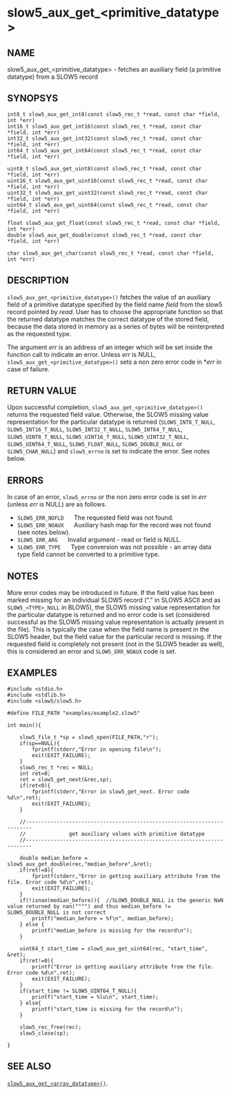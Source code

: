 # slow5\_aux\_get\_\<primitive_datatype\>

## NAME

slow5\_aux\_get\_\<primitive_datatype\> - fetches an auxiliary field (a primitive datatype) from a SLOW5 record

## SYNOPSYS

```
int8_t slow5_aux_get_int8(const slow5_rec_t *read, const char *field, int *err)
int16_t slow5_aux_get_int16(const slow5_rec_t *read, const char *field, int *err)
int32_t slow5_aux_get_int32(const slow5_rec_t *read, const char *field, int *err)
int64_t slow5_aux_get_int64(const slow5_rec_t *read, const char *field, int *err)

uint8_t slow5_aux_get_uint8(const slow5_rec_t *read, const char *field, int *err)
uint16_t slow5_aux_get_uint16(const slow5_rec_t *read, const char *field, int *err)
uint32_t slow5_aux_get_uint32(const slow5_rec_t *read, const char *field, int *err)
uint64_t slow5_aux_get_uint64(const slow5_rec_t *read, const char *field, int *err)

float slow5_aux_get_float(const slow5_rec_t *read, const char *field, int *err)
double slow5_aux_get_double(const slow5_rec_t *read, const char *field, int *err)

char slow5_aux_get_char(const slow5_rec_t *read, const char *field, int *err)
```


## DESCRIPTION

`slow5_aux_get_<primitive_datatype>()` fetches the value of an auxiliary field of a primitive datatype specified by the field name *field* from the slow5 record pointed by *read*. User has to choose the appropriate function so that the returned datatype matches the correct datatype of the stored field, because the data stored in memory as a series of bytes will be reinterpreted as the requested type.

The argument *err* is an address of an integer which will be set inside the function call to indicate an error. Unless *err* is NULL, `slow5_aux_get_<primitive_datatype>()` sets a non zero error code in **err* in case of failure.

## RETURN VALUE

Upon successful completion, `slow5_aux_get_<primitive_datatype>()` returns the requested field value. Otherwise, the SLOW5 missing value representation for the particular datatype is returned (`SLOW5_INT8_T_NULL`, `SLOW5_INT16_T_NULL`, `SLOW5_INT32_T_NULL`, `SLOW5_INT64_T_NULL`, `SLOW5_UINT8_T_NULL`, `SLOW5_UINT16_T_NULL`, `SLOW5_UINT32_T_NULL`, `SLOW5_UINT64_T_NULL`, `SLOW5_FLOAT_NULL`, `SLOW5_DOUBLE_NULL` or `SLOW5_CHAR_NULL`) and `slow5_errno` is set to indicate the error. See notes below.


## ERRORS

In case of an error, `slow5_errno` or the non zero error code is set in *err* (unless *err* is NULL) are as follows.


* `SLOW5_ERR_NOFLD`
    &nbsp;&nbsp;&nbsp;&nbsp; The requested field was not found.
* `SLOW5_ERR_NOAUX`
    &nbsp;&nbsp;&nbsp;&nbsp; Auxiliary hash map for the record was not found (see notes below).
* `SLOW5_ERR_ARG`
    &nbsp;&nbsp;&nbsp;&nbsp; Invalid argument - read or field is NULL.
* `SLOW5_ERR_TYPE`
    &nbsp;&nbsp;&nbsp;&nbsp; Type conversion was not possible - an array data type field cannot be converted to a primitive type.


## NOTES

More error codes may be introduced in future. If the field value has been marked missing for an individual SLOW5 record ("." in SLOW5 ASCII and as `SLOW5_<TYPE>_NULL` in BLOW5), the SLOW5 missing value representation for the particular datatype is returned and no error code is set (considered successful as the SLOW5 missing value representation is actually present in the file). This is typically the case when the field name is present in the SLOW5 header, but the field value for the particular record is missing. If the requested field is completely not present (not in the SLOW5 header as well), this is considered an error and `SLOW5_ERR_NOAUX` code is set.


## EXAMPLES
```
#include <stdio.h>
#include <stdlib.h>
#include <slow5/slow5.h>

#define FILE_PATH "examples/example2.slow5"

int main(){

    slow5_file_t *sp = slow5_open(FILE_PATH,"r");
    if(sp==NULL){
        fprintf(stderr,"Error in opening file\n");
        exit(EXIT_FAILURE);
    }
    slow5_rec_t *rec = NULL;
    int ret=0;
    ret = slow5_get_next(&rec,sp);
    if(ret<0){
        fprintf(stderr,"Error in slow5_get_next. Error code %d\n",ret);
        exit(EXIT_FAILURE);
    }

    //------------------------------------------------------------------------
    //              get auxiliary values with primitive datatype
    //------------------------------------------------------------------------

    double median_before = slow5_aux_get_double(rec,"median_before",&ret);
    if(ret!=0){
        fprintf(stderr,"Error in getting auxiliary attribute from the file. Error code %d\n",ret);
        exit(EXIT_FAILURE);
    }
    if(!isnan(median_before)){  //SLOW5_DOUBLE_NULL is the generic NaN value returned by nan("""") and thus median_before != SLOW5_DOUBLE_NULL is not correct
        printf("median_before = %f\n", median_before);
    } else {
        printf("median_before is missing for the record\n");
    }

    uint64_t start_time = slow5_aux_get_uint64(rec, "start_time", &ret);
    if(ret!=0){
        printf("Error in getting auxiliary attribute from the file. Error code %d\n",ret);
        exit(EXIT_FAILURE);
    }
    if(start_time != SLOW5_UINT64_T_NULL){
        printf("start_time = %lu\n", start_time);
    } else{
        printf("start_time is missing for the record\n");
    }

    slow5_rec_free(rec);
    slow5_close(sp);

}
```

## SEE ALSO
[`slow5_aux_get_<array_datatype>()`](slow5_aux_get_array.md).
